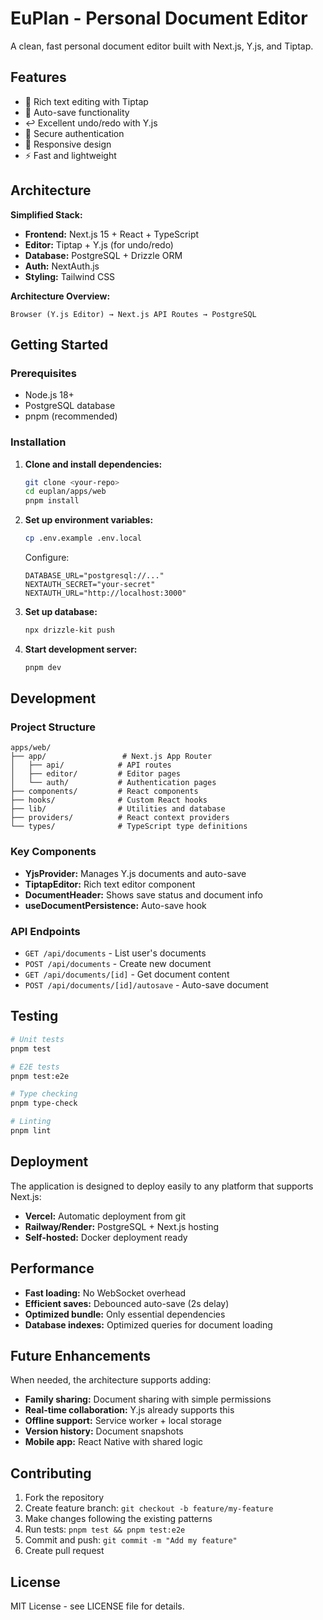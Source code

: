 # EuPlan - Personal Document Editor

A clean, fast personal document editor built with Next.js, Y.js, and Tiptap.

## Features

- 📝 Rich text editing with Tiptap
- 💾 Auto-save functionality  
- ↩️ Excellent undo/redo with Y.js
- 🔐 Secure authentication
- 📱 Responsive design
- ⚡ Fast and lightweight

## Architecture

**Simplified Stack:**
- **Frontend:** Next.js 15 + React + TypeScript
- **Editor:** Tiptap + Y.js (for undo/redo)
- **Database:** PostgreSQL + Drizzle ORM
- **Auth:** NextAuth.js
- **Styling:** Tailwind CSS

**Architecture Overview:**
```
Browser (Y.js Editor) → Next.js API Routes → PostgreSQL
```

## Getting Started

### Prerequisites
- Node.js 18+
- PostgreSQL database
- pnpm (recommended)

### Installation

1. **Clone and install dependencies:**
   ```bash
   git clone <your-repo>
   cd euplan/apps/web
   pnpm install
   ```

2. **Set up environment variables:**
   ```bash
   cp .env.example .env.local
   ```
   
   Configure:
   ```env
   DATABASE_URL="postgresql://..."
   NEXTAUTH_SECRET="your-secret"
   NEXTAUTH_URL="http://localhost:3000"
   ```

3. **Set up database:**
   ```bash
   npx drizzle-kit push
   ```

4. **Start development server:**
   ```bash
   pnpm dev
   ```

## Development

### Project Structure
```
apps/web/
├── app/                 # Next.js App Router
│   ├── api/            # API routes
│   ├── editor/         # Editor pages
│   └── auth/           # Authentication pages
├── components/         # React components
├── hooks/              # Custom React hooks
├── lib/                # Utilities and database
├── providers/          # React context providers
└── types/              # TypeScript type definitions
```

### Key Components

- **YjsProvider:** Manages Y.js documents and auto-save
- **TiptapEditor:** Rich text editor component
- **DocumentHeader:** Shows save status and document info
- **useDocumentPersistence:** Auto-save hook

### API Endpoints

- `GET /api/documents` - List user's documents
- `POST /api/documents` - Create new document
- `GET /api/documents/[id]` - Get document content
- `POST /api/documents/[id]/autosave` - Auto-save document

## Testing

```bash
# Unit tests
pnpm test

# E2E tests  
pnpm test:e2e

# Type checking
pnpm type-check

# Linting
pnpm lint
```

## Deployment

The application is designed to deploy easily to any platform that supports Next.js:

- **Vercel:** Automatic deployment from git
- **Railway/Render:** PostgreSQL + Next.js hosting
- **Self-hosted:** Docker deployment ready

## Performance

- **Fast loading:** No WebSocket overhead
- **Efficient saves:** Debounced auto-save (2s delay)
- **Optimized bundle:** Only essential dependencies
- **Database indexes:** Optimized queries for document loading

## Future Enhancements

When needed, the architecture supports adding:
- **Family sharing:** Document sharing with simple permissions
- **Real-time collaboration:** Y.js already supports this
- **Offline support:** Service worker + local storage
- **Version history:** Document snapshots
- **Mobile app:** React Native with shared logic

## Contributing

1. Fork the repository
2. Create feature branch: `git checkout -b feature/my-feature`
3. Make changes following the existing patterns
4. Run tests: `pnpm test && pnpm test:e2e`
5. Commit and push: `git commit -m "Add my feature"`
6. Create pull request

## License

MIT License - see LICENSE file for details.
